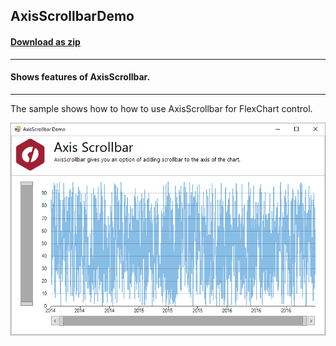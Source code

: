 ## AxisScrollbarDemo
#### [Download as zip](https://grapecity.github.io/DownGit/#/home?url=https://github.com/GrapeCity/ComponentOne-WinForms-Samples/tree/master/NetFramework\FlexChart\CS\AxisScrollbarDemo)
____
#### Shows features of AxisScrollbar.
____
The sample shows how to how to use AxisScrollbar for FlexChart control.

![screenshot](screenshot.PNG)

